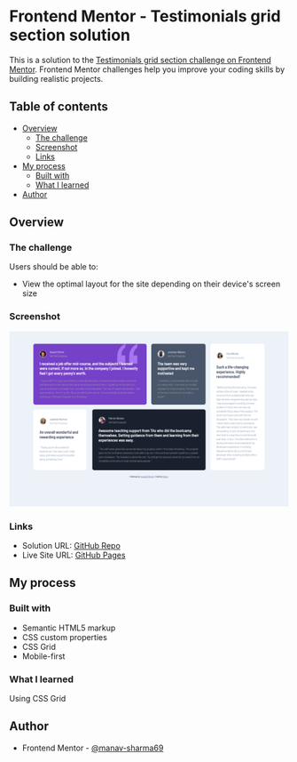 # Frontend Mentor - Testimonials grid section solution

This is a solution to the [Testimonials grid section challenge on Frontend Mentor](https://www.frontendmentor.io/challenges/testimonials-grid-section-Nnw6J7Un7). Frontend Mentor challenges help you improve your coding skills by building realistic projects. 

## Table of contents

- [Overview](#overview)
  - [The challenge](#the-challenge)
  - [Screenshot](#screenshot)
  - [Links](#links)
- [My process](#my-process)
  - [Built with](#built-with)
  - [What I learned](#what-i-learned)
- [Author](#author)

## Overview

### The challenge

Users should be able to:

- View the optimal layout for the site depending on their device's screen size

### Screenshot

![](./images/screenshot.jpg)

### Links

- Solution URL: [GitHub Repo](https://github.com/manav-sharma69/frontend-mentor-projects/tree/main/testimonials-grid-section-main)
- Live Site URL: [GitHub Pages](https://manav-sharma69.github.io/frontend-mentor-projects/testimonials-grid-section-main/index.html)

## My process

### Built with

- Semantic HTML5 markup
- CSS custom properties
- CSS Grid
- Mobile-first 

### What I learned

Using CSS Grid

## Author

- Frontend Mentor - [@manav-sharma69](https://www.frontendmentor.io/profile/manav-sharma69)